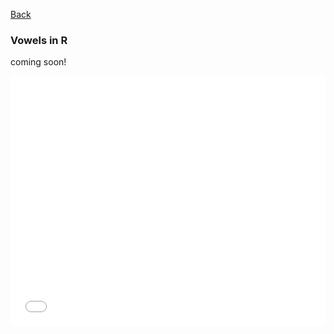 [Back](https://ycvogt.github.io/my_portfolio/)


### Vowels in R

coming soon!
<iframe src="images/vowels_longshorty.html" width="100%" height="400px" style="border:none;"></iframe>
